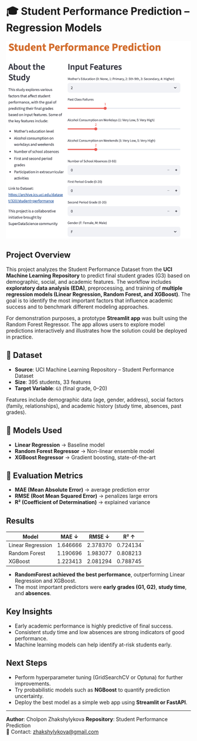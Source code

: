 # 🎓 Student Performance Prediction – Regression Models

![Streamlit App](./plots/image.png)


##  Project Overview
This project analyzes the Student Performance Dataset from the **UCI Machine Learning Repository** to predict final student grades (G3) based on demographic, social, and academic features.
The workflow includes **exploratory data analysis (EDA)**, preprocessing, and training of **multiple regression models (Linear Regression, Random Forest, and XGBoost)**. The goal is to identify the most important factors that influence academic success and to benchmark different modeling approaches.

For demonstration purposes, a prototype **Streamlit app** was built using the Random Forest Regressor. The app allows users to explore model predictions interactively and illustrates how the solution could be deployed in practice.

## 🔹 Dataset
- **Source**: UCI Machine Learning Repository – Student Performance Dataset  
- **Size**: 395 students, 33 features  
- **Target Variable**: `G3` (final grade, 0–20)  

Features include demographic data (age, gender, address), social factors (family, relationships), and academic history (study time, absences, past grades).

## 🔹 Models Used
- **Linear Regression** → Baseline model  
- **Random Forest Regressor** → Non-linear ensemble model  
- **XGBoost Regressor** → Gradient boosting, state-of-the-art  

## 🔹 Evaluation Metrics
- **MAE (Mean Absolute Error)** → average prediction error  
- **RMSE (Root Mean Squared Error)** → penalizes large errors  
- **R² (Coefficient of Determination)** → explained variance  

##  Results
| Model              | MAE ↓    | RMSE ↓   | R² ↑     |
|--------------------|----------|----------|----------|
| Linear Regression  | 1.646666 | 2.378370 | 0.724134 |
| Random Forest      | 1.190696 | 1.983077 | 0.808213 |
| XGBoost            | 1.223413 | 2.081294 | 0.788745 |



- **RandomForest achieved the best performance**, outperforming Linear Regression and XGBoost.  
- The most important predictors were **early grades (G1, G2)**, **study time**, and **absences**.  

##  Key Insights
- Early academic performance is highly predictive of final success.  
- Consistent study time and low absences are strong indicators of good performance.  
- Machine learning models can help identify at-risk students early.  

##  Next Steps
- Perform hyperparameter tuning (GridSearchCV or Optuna) for further improvements.  
- Try probabilistic models such as **NGBoost** to quantify prediction uncertainty.  
- Deploy the best model as a simple web app using **Streamlit or FastAPI**.  

---

 **Author**: Cholpon Zhakshylykova 
 **Repository**: Student Performance Prediction  
 📧 Contact: zhakshylykova@gmail.com 